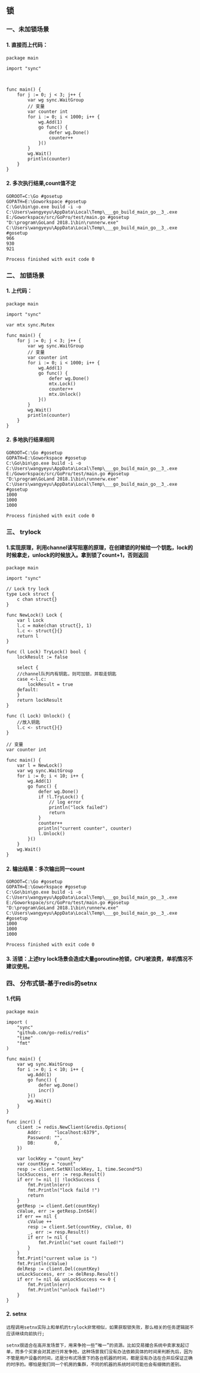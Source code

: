 ## 锁
### 一、未加锁场景

#### 1. 直接而上代码：
```
package main

import "sync"



func main() {
	for j := 0; j < 3; j++ {
		var wg sync.WaitGroup
		// 变量
		var counter int
		for i := 0; i < 1000; i++ {
			wg.Add(1)
			go func() {
				defer wg.Done()
				counter++
			}()
		}
		wg.Wait()
		println(counter)
	}
}

```

#### 2. 多次执行结果,count值不定
```
GOROOT=C:\Go #gosetup
GOPATH=E:\Goworkspace #gosetup
C:\Go\bin\go.exe build -i -o C:\Users\wangyeyu\AppData\Local\Temp\___go_build_main_go__3_.exe E:/Goworkspace/src/GoPro/test/main.go #gosetup
"D:\program\GoLand 2018.1\bin\runnerw.exe" C:\Users\wangyeyu\AppData\Local\Temp\___go_build_main_go__3_.exe #gosetup
966
930
921

Process finished with exit code 0
```

### 二、 加锁场景
#### 1. 上代码：

```
package main

import "sync"

var mtx sync.Mutex

func main() {
	for j := 0; j < 3; j++ {
		var wg sync.WaitGroup
		// 变量
		var counter int
		for i := 0; i < 1000; i++ {
			wg.Add(1)
			go func() {
				defer wg.Done()
				mtx.Lock()
				counter++
				mtx.Unlock()
			}()
		}
		wg.Wait()
		println(counter)
	}
}
```

#### 2. 多地执行结果相同

```
GOROOT=C:\Go #gosetup
GOPATH=E:\Goworkspace #gosetup
C:\Go\bin\go.exe build -i -o C:\Users\wangyeyu\AppData\Local\Temp\___go_build_main_go__3_.exe E:/Goworkspace/src/GoPro/test/main.go #gosetup
"D:\program\GoLand 2018.1\bin\runnerw.exe" C:\Users\wangyeyu\AppData\Local\Temp\___go_build_main_go__3_.exe #gosetup
1000
1000
1000

Process finished with exit code 0
```

### 三、 trylock

#### 1.实现原理，利用channel读写阻塞的原理，在创建锁的时候给一个钥匙，lock的时候拿走，unlock的时候放入。拿到锁了count+1，否则返回

```
package main

import "sync"

// Lock try lock
type Lock struct {
	c chan struct{}
}

func NewLock() Lock {
	var l Lock
	l.c = make(chan struct{}, 1)
	l.c <- struct{}{}
	return l
}

func (l Lock) TryLock() bool {
	lockResult := false

	select {
	//channel队列内有钥匙，则可加锁，并取走钥匙
	case <-l.c:
		lockResult = true
	default:
	}
	return lockResult
}

func (l Lock) Unlock() {
	//放入钥匙
	l.c <- struct{}{}
}

// 变量
var counter int

func main() {
	var l = NewLock()
	var wg sync.WaitGroup
	for i := 0; i < 10; i++ {
		wg.Add(1)
		go func() {
			defer wg.Done()
			if !l.TryLock() {
				// log error
				println("lock failed")
				return
			}
			counter++
			println("current counter", counter)
			l.Unlock()
		}()
	}
	wg.Wait()
}
```

#### 2. 输出结果：多次输出同一count
```
GOROOT=C:\Go #gosetup
GOPATH=E:\Goworkspace #gosetup
C:\Go\bin\go.exe build -i -o C:\Users\wangyeyu\AppData\Local\Temp\___go_build_main_go__3_.exe E:/Goworkspace/src/GoPro/test/main.go #gosetup
"D:\program\GoLand 2018.1\bin\runnerw.exe" C:\Users\wangyeyu\AppData\Local\Temp\___go_build_main_go__3_.exe #gosetup
1000
1000
1000

Process finished with exit code 0
```

#### 3. 活锁：上述try lock场景会造成大量goroutine抢锁，CPU被浪费，单机情况不建议使用。

### 四、 分布式锁-基于redis的setnx

#### 1.代码
```
package main

import (
	"sync"
	"github.com/go-redis/redis"
	"time"
	"fmt"
)

func main() {
	var wg sync.WaitGroup
	for i := 0; i < 10; i++ {
		wg.Add(1)
		go func() {
			defer wg.Done()
			incr()
		}()
		wg.Wait()
	}
}

func incr() {
	client := redis.NewClient(&redis.Options{
		Addr:     "localhost:6379",
		Password: "",
		DB:       0,
	})

	var lockKey = "count_key"
	var countKey = "count"
	resp := client.SetNX(lockKey, 1, time.Second*5)
	lockSuccess, err := resp.Result()
	if err != nil || !lockSuccess {
		fmt.Println(err)
		fmt.Println("lock faild !")
		return
	}
	getResp := client.Get(countKey)
	cValue, err := getResp.Int64()
	if err == nil {
		cValue ++
		resp := client.Set(countKey, cValue, 0)
		_, err := resp.Result()
		if err != nil {
			fmt.Println("set count failed!")
		}
	}
	fmt.Print("current value is ")
	fmt.Println(cValue)
	delResp := client.Del(countKey)
	unLockSuccess, err := delResp.Result()
	if err != nil && unLockSuccess <= 0 {
		fmt.Println(err)
		fmt.Println("unlock failed!")
	}
}
```

#### 2. setnx
    远程调用setnx实际上和单机的trylock非常相似，如果获取锁失败，那么相关的任务逻辑就不应该继续向前执行;

    setnx很适合在高并发场景下，用来争抢一些“唯一”的资源。比如交易撮合系统中卖家发起订单，而多个买家会对其进行并发争抢。这种场景我们没有办法依赖具体的时间来判断先后，因为不管是用户设备的时间，还是分布式场景下的各台机器的时间，都是没有办法在合并后保证正确的时序的。哪怕是我们同一个机房的集群，不同的机器的系统时间可能也会有细微的差别。
    
